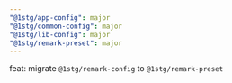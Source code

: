 ```yaml
---
"@1stg/app-config": major
"@1stg/common-config": major
"@1stg/lib-config": major
"@1stg/remark-preset": major
---
```


feat: migrate `@1stg/remark-config` to `@1stg/remark-preset`
